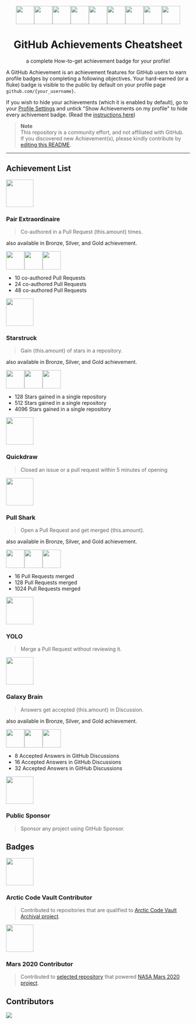 <p align="center"><img src="./img/pair-extraordinare/pair-extraordinaire-default.png" height="50px" width="50px"><img src="./img/starstruck/starstruck-default.png" height="50px" width="50px"><img src="./img/quickdraw/quickdraw-default.png" height="50px" width="50px"><img src="./img/pull-shark/pull-shark-default.png" height="50px" width="50px"><img src="./img/yolo/yolo-default.png" height="50px" width="50px"><img src="./img/galaxy-brain/galaxy-brain-default.png" height="50px" width="50px"><img src="./img/public-sponsor/public-sponsor-default.png" height="50px" width="50px"><img src="./img/arctic-code-vault/arctic-code-vault-contributor-default.png" height="50px" width="50px"><img src="./img/mars-2020-contributor/mars-2020-contributor-default.png" height="50px" width="50px">
</p >

<h1 align="center">GitHub Achievements Cheatsheet</h1>
<p align="center">a complete How-to-get achievement badge for your profile!</p>

A GitHub Achievement is an achievement features for GitHub users to earn profile badges by completing a following objectives.
Your hard-earned (or a fluke) badge is visible to the public by default on your profile page `github.com/{your_username}`.

If you wish to hide your achievements (which it is enabled by default), go to your [Profile Settings](https://github.com/settings) and untick "Show Achievements on my profile" to hide every achivement badge. (Read the [instructions here](https://docs.github.com/en/account-and-profile/setting-up-and-managing-your-github-profile/managing-contribution-settings-on-your-profile/showing-your-private-contributions-and-achievements-on-your-profile#changing-the-visibility-of-achievements))

> **Note**<br/>
> This repository is a community effort, and not affiliated with GitHub.<br/>
> If you discovered new Achievement(s), please kindly contribute by [editing this README](https://github.com/sagelga/github-achievement-cheatsheet/edit/main/README.md).

---

## Achievement List

<img src="./img/pair-extraordinare/pair-extraordinaire-default.png" height="75px" width="75px">

### Pair Extraordinaire
> Co-authored in a Pull Request {this.amount} times.

also available in Bronze, Silver, and Gold achievement.

<img src="./img/pair-extraordinare/pair-extraordinaire-bronze.png" height="50px" width="50px"><img src="./img/pair-extraordinare/pair-extraordinaire-silver.png" height="50px" width="50px"><img src="./img/pair-extraordinare/pair-extraordinaire-gold.png" height="50px" width="50px">

- 10 co-authored Pull Requests
- 24 co-authored Pull Requests
- 48 co-authored Pull Requests

<img src="./img/starstruck/starstruck-default.png" height="75px" width="75px">

### Starstruck
> Gain {this.amount} of stars in a repository.

also available in Bronze, Silver, and Gold achievement.

<img src="./img/starstruck/starstruck-bronze.png" height="50px" width="50px"><img src="./img/starstruck/starstruck-silver.png" height="50px" width="50px"><img src="./img/starstruck/starstruck-gold.png" height="50px" width="50px">

- 128 Stars gained in a single repository
- 512 Stars gained in a single repository
- 4096 Stars gained in a single repository

<img src="./img/quickdraw/quickdraw-default.png" height="75px" width="75px">

### Quickdraw
> Closed an issue or a pull request within 5 minutes of opening

<img src="./img/pull-shark/pull-shark-default.png" height="75px" width="75px">

### Pull Shark
> Open a Pull Request and get merged {this.amount}.

also available in Bronze, Silver, and Gold achievement.

<img src="./img/pull-shark/pull-shark-bronze.png" height="50px" width="50px"><img src="./img/pull-shark/pull-shark-silver.png" height="50px" width="50px"><img src="./img/pull-shark/pull-shark-gold.png" height="50px" width="50px">

- 16 Pull Requests merged
- 128 Pull Requests merged
- 1024 Pull Requests merged

<img src="./img/yolo/yolo-default.png" height="75px" width="75px">

### YOLO
> Merge a Pull Request without reviewing it.

<img src="./img/galaxy-brain/galaxy-brain-default.png" height="75px" width="75px">

### Galaxy Brain
> Answers get accepted {this.amount} in Discussion.

also available in Bronze, Silver, and Gold achievement.

<img src="./img/galaxy-brain/galaxy-brain-bronze.png" height="50px" width="50px"><img src="./img/galaxy-brain/galaxy-brain-silver.png" height="50px" width="50px"><img src="./img/galaxy-brain/galaxy-brain-gold.png" height="50px" width="50px">

- 8 Accepted Answers in GitHub Discussions
- 16 Accepted Answers in GitHub Discussions
- 32 Accepted Answers in GitHub Discussions

<img src="./img/public-sponsor/public-sponsor-default.png" height="75px" width="75px">

### Public Sponsor
> Sponsor any project using GitHub Sponsor.

## Badges

<img src="./img/arctic-code-vault/arctic-code-vault-contributor-default.png" height="75px" width="75px">

### Arctic Code Vault Contributor

> Contributed to repositories that are qualified to [Arctic Code Vault Archival project](https://archiveprogram.github.com/).

<img src="./img/mars-2020-contributor/mars-2020-contributor-default.png" height="75px" width="75px">

### Mars 2020 Contributor

> Contributed to [selected repository](https://docs.github.com/en/account-and-profile/setting-up-and-managing-your-github-profile/customizing-your-profile/personalizing-your-profile#displaying-badges-on-your-profile) that powered [NASA Mars 2020 project](https://github.com/readme/featured/nasa-ingenuity-helicopter).

## Contributors
<a href="https://github.com/sagelga/github-achievement-cheatsheet/graphs/contributors">
  <img src="https://contrib.rocks/image?repo=sagelga/github-achievement-cheatsheet" />
</a>
